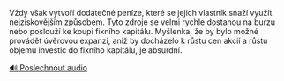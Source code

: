 
Vždy však vytvoří dodatečné peníze, které se jejich vlastník snaží využít nejziskovějším způsobem. Tyto zdroje se velmi rychle dostanou na burzu nebo poslouží ke koupi fixního kapitálu. Myšlenka, že by bylo možné provádět úvěrovou expanzi, aniž by docházelo k růstu cen akcií a růstu objemu investic do fixního kapitálu, je absurdní.

[🔊 Poslechnout audio](/data/7-paragraphs/audio/chapter_157/para_006-Vdy-vak-vytvo-dodaten-penze-kter-se-jejic.mp3)
